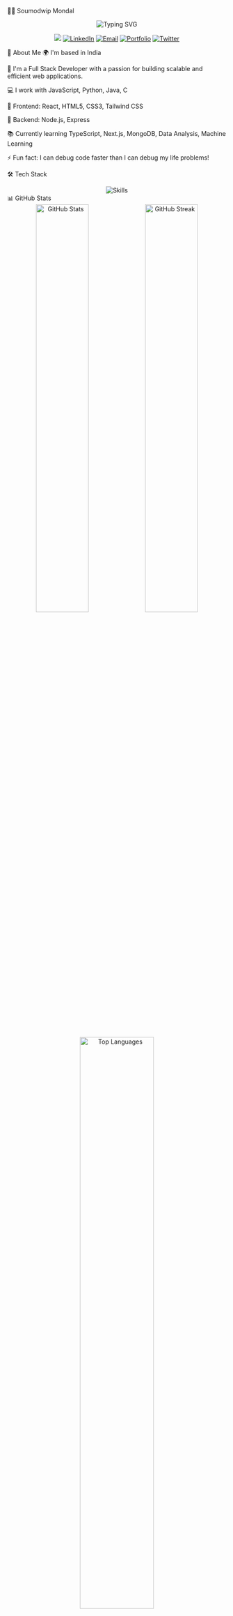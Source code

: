 👨‍💻 Soumodwip Mondal
<div align="center"> <img src="https://readme-typing-svg.herokuapp.com?font=Fira+Code&weight=600&size=40&duration=3000&pause=1000&color=6C63FF&center=true&vCenter=true&random=false&width=600&height=100&lines=Full+Stack+Developer;Problem+Solver;Code+Craftsman;Continuous+Learner" alt="Typing SVG" /> </div><p align="center"> <a href="https://github.com/soumodwip-mondal"><img src="https://komarev.com/ghpvc/?username=soumodwip-mondal&style=for-the-badge&color=6C63FF"></a> <a href="https://linkedin.com/in/soumodwip-mondal"><img src="https://img.shields.io/badge/LinkedIn-0077B5?style=for-the-badge&logo=linkedin&logoColor=white" alt="LinkedIn"></a> <a href="mailto:youremail@example.com"><img src="https://img.shields.io/badge/Email-D14836?style=for-the-badge&logo=gmail&logoColor=white" alt="Email"></a> <a href="https://soumodwip-mondal.github.io"><img src="https://img.shields.io/badge/Portfolio-4285F4?style=for-the-badge&logo=google-chrome&logoColor=white" alt="Portfolio"></a> <a href="https://twitter.com/yourhandle"><img src="https://img.shields.io/badge/Twitter-1DA1F2?style=for-the-badge&logo=twitter&logoColor=white" alt="Twitter"></a> </p>
💫 About Me
🌍 I'm based in India

💼 I'm a Full Stack Developer with a passion for building scalable and efficient web applications.

💻 I work with JavaScript, Python, Java, C

🎨 Frontend: React, HTML5, CSS3, Tailwind CSS

🔧 Backend: Node.js, Express

📚 Currently learning TypeScript, Next.js, MongoDB, Data Analysis, Machine Learning

⚡ Fun fact: I can debug code faster than I can debug my life problems!

🛠️ Tech Stack
<div align="center"> <img src="https://skillicons.dev/icons?i=react,js,html,css,tailwind,nodejs,express,java,python,c,git,postman,mongodb,nextjs,ts&theme=dark" alt="Skills" /> </div>
📊 GitHub Stats
<div align="center"> <img src="https://github-readme-stats.vercel.app/api?username=soumodwip-mondal&show_icons=true&theme=tokyonight&hide_border=true&count_private=true" width="49%" alt="GitHub Stats" /> <img src="https://github-readme-streak-stats.herokuapp.com/?user=soumodwip-mondal&theme=tokyonight&hide_border=true" width="49%" alt="GitHub Streak" /> </div><div align="center"> <img src="https://github-readme-stats.vercel.app/api/top-langs/?username=soumodwip-mondal&layout=compact&theme=tokyonight&hide_border=true" width="58%" alt="Top Languages" /> </div>
<div align="center"></div>
📚 My Latest Blog Posts
<!-- BLOG-POST-LIST:START -->
The Future of Web Development - 2025 Trends

Mastering React: Advanced Hooks and Patterns

Building Scalable Backend Services with Node.js

<!-- BLOG-POST-LIST:END -->
📈 Contribution Graph
<div align="center"> <img src="https://github-readme-activity-graph.vercel.app/graph?username=soumodwip-mondal&theme=tokyo-night&hide_border=true" width="98%" alt="Contribution Graph" /> </div><div align="center"> <img src="https://capsule-render.vercel.app/api?type=waving&color=gradient&height=150&section=footer&animation=twinkling" width="100%" /> </div>
